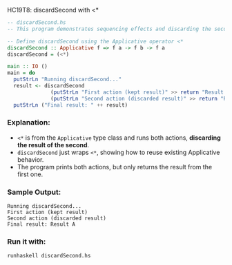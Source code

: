 HC19T8: discardSecond with <*

```haskell
-- discardSecond.hs
-- This program demonstrates sequencing effects and discarding the second result

-- Define discardSecond using the Applicative operator <*
discardSecond :: Applicative f => f a -> f b -> f a
discardSecond = (<*)

main :: IO ()
main = do
  putStrLn "Running discardSecond..."
  result <- discardSecond
              (putStrLn "First action (kept result)" >> return "Result A")
              (putStrLn "Second action (discarded result)" >> return "Result B")
  putStrLn ("Final result: " ++ result)
```

### Explanation:

* `<*` is from the `Applicative` type class and runs both actions, **discarding the result of the second**.
* `discardSecond` just wraps `<*`, showing how to reuse existing Applicative behavior.
* The program prints both actions, but only returns the result from the first one.

### Sample Output:

```
Running discardSecond...
First action (kept result)
Second action (discarded result)
Final result: Result A
```

### Run it with:

```bash
runhaskell discardSecond.hs
```

